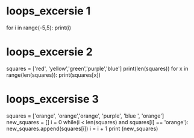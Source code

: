 # loops_excersie 1
for i in range(-5,5):
    print(i)
# loops_excersie 2
squares = ['red', 'yellow','green','purple','blue']
print(len(squares))
for x in range(len(squares)): print(squares[x])
# loops_excersise 3
squares = ['orange', 'orange','orange', 'purple', 'blue ', 'orange']
new_squares = []
i = 0
while(i < len(squares) and squares[i] == 'orange'):
    new_squares.append(squares[i])
    i = i + 1
print (new_squares)
